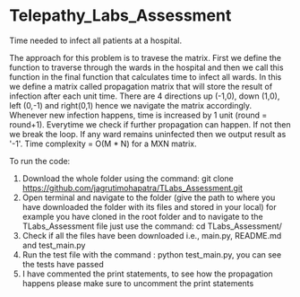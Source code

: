 # Telepathy_Labs_Assessment

Time needed to infect all patients at a hospital.

The approach for this problem is to travese the matrix.
First we define the function to traverse through the wards in the hospital and then we call this function in the final function that calculates time to infect all wards.
In this we define a matrix called propagation matrix that will store the result of infection after each unit time.
There are 4 directions up (-1,0), down (1,0), left (0,-1) and right(0,1) hence we navigate the matrix accordingly.
Whenever new infection happens, time is increased by 1 unit (round = round+1).
Everytime we check if further propagation can happen. If not then we break the loop. If any ward remains uninfected then we output result as '-1'.
Time complexity = O(M * N) for a MXN matrix.

To run the code:
1. Download the whole folder using the command:  git clone https://github.com/jagrutimohapatra/TLabs_Assessment.git
2. Open terminal and navigate to the folder (give the path to where you have downloaded the folder with its files and stored in your local) for example you have cloned in the root folder and to navigate to the TLabs_Assessment file just use the command: cd TLabs_Assessment/
3. Check if all the files have been downloaded i.e., main.py, README.md and test_main.py
4. Run the test file with the command : python test_main.py, you can see the tests have passed
5. I have commented the print statements, to see how the propagation happens please make sure to uncomment the print statements
